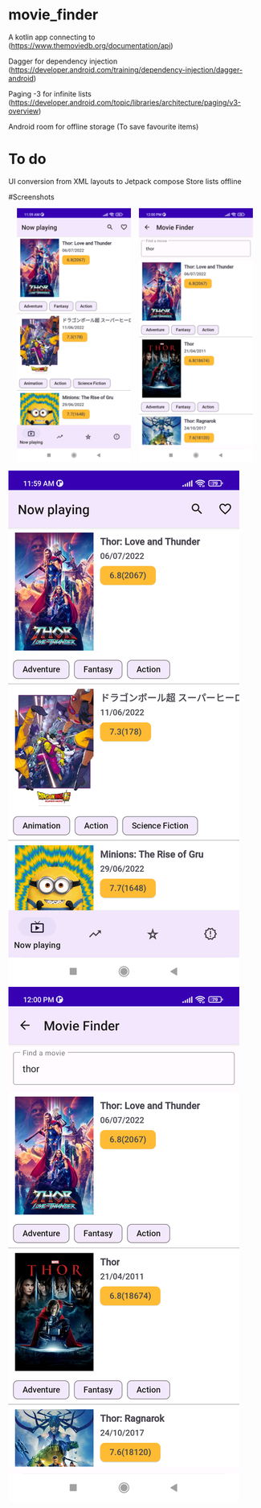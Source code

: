 # movie_finder

A kotlin app connecting to (https://www.themoviedb.org/documentation/api)

Dagger for dependency injection (https://developer.android.com/training/dependency-injection/dagger-android)

Paging -3 for infinite lists (https://developer.android.com/topic/libraries/architecture/paging/v3-overview)

Android room for offline storage (To save favourite items)

# To do
UI conversion from XML layouts to Jetpack compose
Store lists offline

#Screenshots
<div align="center">
        <img width="45%" src="Screenshot_20220828_120021.png" alt="Now Playing" title="Now Playing"</img>
        <img height="0" width="8px">
        <img width="45%" src="Screenshot_20220828_120047.png" alt="Search" title="Search"></img>
</div>

![Alt text](Screenshot_20220828_120021.png?raw=true "Now Playing")
![Alt text](Screenshot_20220828_120047.png?raw=true "Search")

